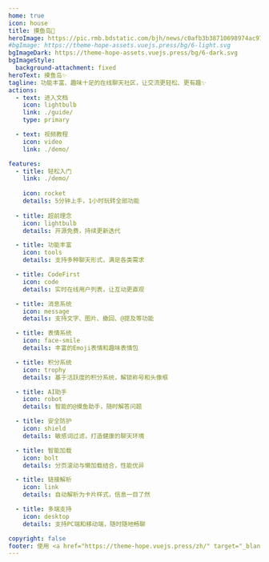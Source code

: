```yaml
---
home: true
icon: house
title: 摸鱼岛🌟
heroImage: https://pic.rmb.bdstatic.com/bjh/news/c0afb3b38710698974ac970434e8eb71.png
#bgImage: https://theme-hope-assets.vuejs.press/bg/6-light.svg
bgImageDark: https://theme-hope-assets.vuejs.press/bg/6-dark.svg
bgImageStyle:
  background-attachment: fixed
heroText: 摸鱼岛✨
tagline: 功能丰富、趣味十足的在线聊天社区，让交流更轻松、更有趣✨
actions:
  - text: 进入文档
    icon: lightbulb
    link: ./guide/
    type: primary

  - text: 视频教程
    icon: video
    link: ./demo/

features:
  - title: 轻松入门
    link: ./demo/
    
    icon: rocket
    details: 5分钟上手，1小时玩转全部功能
    
  - title: 超前理念
    icon: lightbulb
    details: 开源免费，持续更新迭代

  - title: 功能丰富
    icon: tools
    details: 支持多种聊天形式，满足各类需求

  - title: CodeFirst
    icon: code
    details: 实时在线用户列表，让互动更直观

  - title: 消息系统
    icon: message
    details: 支持文字、图片、撤回、@提及等功能

  - title: 表情系统
    icon: face-smile
    details: 丰富的Emoji表情和趣味表情包

  - title: 积分系统
    icon: trophy
    details: 基于活跃度的积分系统，解锁称号和头像框

  - title: AI助手
    icon: robot
    details: 智能的@摸鱼助手，随时解答问题

  - title: 安全防护
    icon: shield
    details: 敏感词过滤，打造健康的聊天环境

  - title: 智能加载
    icon: bolt
    details: 分页滚动与懒加载结合，性能优异

  - title: 链接解析
    icon: link
    details: 自动解析为卡片样式，信息一目了然

  - title: 多端支持
    icon: desktop
    details: 支持PC端和移动端，随时随地畅聊

copyright: false
footer: 使用 <a href="https://theme-hope.vuejs.press/zh/" target="_blank">VuePress Theme Hope</a> 主题 | MIT 协议, 版权所有 © 2019-至今 Mr.Hope
---
```

